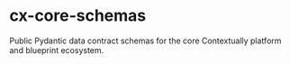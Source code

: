 # cx-core-schemas
Public Pydantic data contract schemas for the core Contextually platform and blueprint ecosystem.
